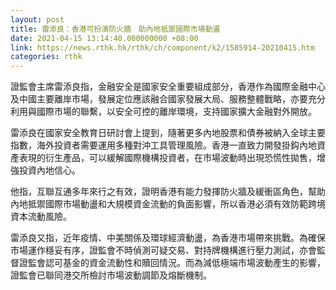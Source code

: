 ```yaml
---
layout: post
title: 雷添良：香港可扮演防火牆　助內地抵禦國際市場動盪
date: 2021-04-15 13:14:40.000000000 +08:00
link: https://news.rthk.hk/rthk/ch/component/k2/1585914-20210415.htm
categories: rthk
---
```


證監會主席雷添良指，金融安全是國家安全重要組成部分，香港作為國際金融中心及中國主要離岸市場，發展定位應該融合國家發展大局、服務整體戰略，亦要充分利用與國際市場的聯繫，以安全可控的離岸環境，支持國家擴大金融對外開放。

雷添良在國家安全教育日研討會上提到，隨著更多內地股票和債券被納入全球主要指數，海外投資者需要運用多種對沖工具管理風險。香港一直致力開發掛鈎內地資產表現的衍生產品，可以緩解國際機構投資者，在市場波動時出現恐慌性拋售，增強投資內地信心。

他指，互聯互通多年來行之有效，證明香港有能力發揮防火牆及緩衝區角色，幫助內地抵禦國際市場動盪和大規模資金流動的負面影響，所以香港必須有效防範跨境資本流動風險。

雷添良又指，近年疫情、中美關係及環球經濟動盪，為香港市場帶來挑戰。為確保市場運作穩妥有序，證監會不時偵測可疑交易、對持牌機構進行壓力測試，亦會監督證監會認可基金的資金流動性和贖回情況。而為減低極端市場波動產生的影響，證監會已聯同港交所檢討市場波動調節及熔斷機制。
